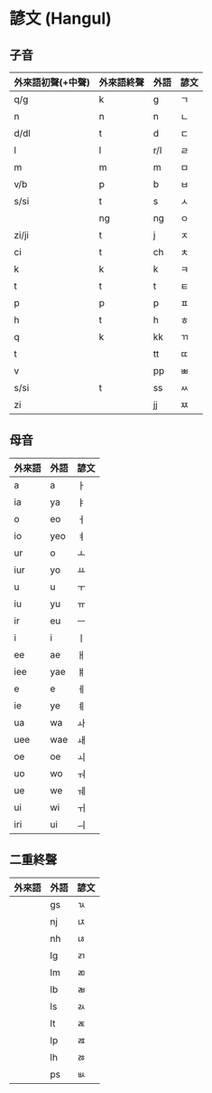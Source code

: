 # 諺文 (Hangul)

## 子音

| 外來語初聲(+中聲) | 外來語終聲 | 外語 | 諺文 |
| :--- | :--- | :--- | :--- |
| q/g | k | g | ㄱ |
| n | n | n | ㄴ |
| d/dl | t | d | ㄷ |
| l | l | r/l | ㄹ |
| m | m | m | ㅁ |
| v/b | p | b | ㅂ |
| s/si | t | s | ㅅ |
|| ng | ng | ㅇ |
| zi/ji | t | j | ㅈ |
| ci | t | ch | ㅊ |
| k | k | k | ㅋ |
| t | t | t | ㅌ |
| p | p | p | ㅍ |
| h | t | h | ㅎ |
| q | k | kk | ㄲ |
| t || tt | ㄸ |
| v || pp | ㅃ |
| s/si | t | ss | ㅆ |
| zi || jj | ㅉ |

## 母音

| 外來語 | 外語 | 諺文 |
| :--- | :--- | :--- |
| a | a | ㅏ |
| ia | ya | ㅑ |
| o | eo | ㅓ |
| io | yeo | ㅕ |
| ur | o | ㅗ |
| iur | yo | ㅛ |
| u | u | ㅜ |
| iu | yu | ㅠ |
| ir | eu | ㅡ |
| i | i | ㅣ |
| ee | ae | ㅐ |
| iee | yae | ㅒ |
| e | e | ㅔ |
| ie | ye | ㅖ |
| ua | wa | ㅘ |
| uee | wae | ㅙ |
| oe | oe | ㅚ |
| uo | wo | ㅝ |
| ue | we | ㅞ |
| ui | wi | ㅟ |
| iri | ui | ㅢ |

## 二重終聲

| 外來語 | 外語 | 諺文 |
| :--- | :--- | :--- |
|| gs | ㄳ |
|| nj | ㄵ |
|| nh | ㄶ |
|| lg | ㄺ |
|| lm | ㄻ |
|| lb | ㄼ |
|| ls | ㄽ |
|| lt | ㄾ |
|| lp | ㄿ |
|| lh | ㅀ |
|| ps | ㅄ |
